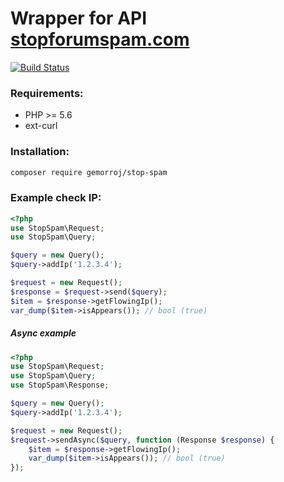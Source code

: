 # Wrapper for API [stopforumspam.com](https://www.stopforumspam.com/usage)

[![Build Status](https://secure.travis-ci.org/Gemorroj/StopSpam.png?branch=master)](https://travis-ci.org/Gemorroj/StopSpam)


### Requirements:

- PHP >= 5.6
- ext-curl


### Installation:
```bash
composer require gemorroj/stop-spam
```


### Example check IP:

```php
<?php
use StopSpam\Request;
use StopSpam\Query;

$query = new Query();
$query->addIp('1.2.3.4');

$request = new Request();
$response = $request->send($query);
$item = $response->getFlowingIp();
var_dump($item->isAppears()); // bool (true)
```

##### Async example
```php
<?php
use StopSpam\Request;
use StopSpam\Query;
use StopSpam\Response;

$query = new Query();
$query->addIp('1.2.3.4');

$request = new Request();
$request->sendAsync($query, function (Response $response) {
    $item = $response->getFlowingIp();
    var_dump($item->isAppears()); // bool (true)
});
```
